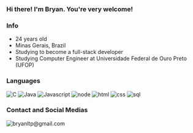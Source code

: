 ### Hi there! I'm Bryan. You're very welcome!

### Info

<ul>
  <li>24 years old</li>
  <li>Minas Gerais, Brazil</li>
  <li>Studying to become a full-stack developer</li>
  <li>Studying Computer Engineer at Universidade Federal de Ouro Preto (UFOP)</li>
</ul>


### Languages

![C](https://img.shields.io/badge/C-00599C?style=for-the-badge&logo=c&logoColor=white)
![Java](https://img.shields.io/badge/Java-ED8B00?style=for-the-badge&logo=java&logoColor=white)
![Javascript](https://img.shields.io/badge/JavaScript-323330?style=for-the-badge&logo=javascript&logoColor=F7DF1E)
![node](https://img.shields.io/badge/Node.js-43853D?style=for-the-badge&logo=node.js&logoColor=white)
![html](https://img.shields.io/badge/HTML5-E34F26?style=for-the-badge&logo=html5&logoColor=white)
![css](https://img.shields.io/badge/CSS3-1572B6?style=for-the-badge&logo=css3&logoColor=white)
![sql](https://img.shields.io/badge/MySQL-00000F?style=for-the-badge&logo=mysql&logoColor=white)


### Contact and Social Medias

![bryanltp@gmail.com](https://img.shields.io/badge/Gmail-D14836?style=for-the-badge&logo=gmail&logoColor=white)
